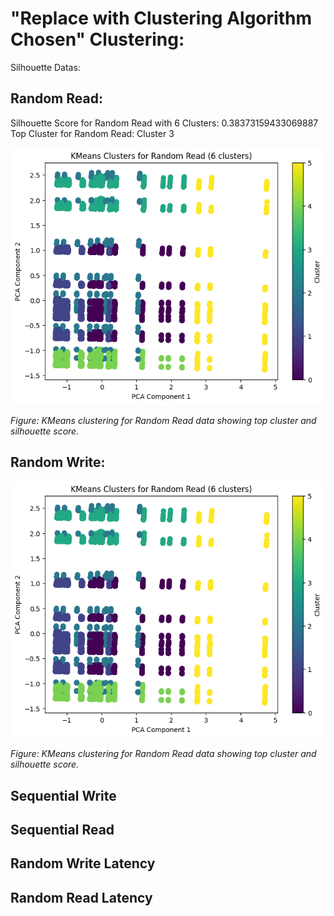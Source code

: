 # "Replace with Clustering Algorithm Chosen" Clustering:
Silhouette Datas:

## Random Read:

Silhouette Score for Random Read with 6 Clusters: 0.38373159433069887  
Top Cluster for Random Read: Cluster 3

![KMeans Clustering - Random Read](../reports/figures/KMeans/random_read_clustering.png)

*Figure: KMeans clustering for Random Read data showing top cluster and silhouette score.*

## Random Write:

![KMeans Clustering - Random Read](../reports/figures/KMeans/random_read_clustering.png)

*Figure: KMeans clustering for Random Read data showing top cluster and silhouette score.*


## Sequential Write

## Sequential Read

## Random Write Latency

## Random Read Latency
